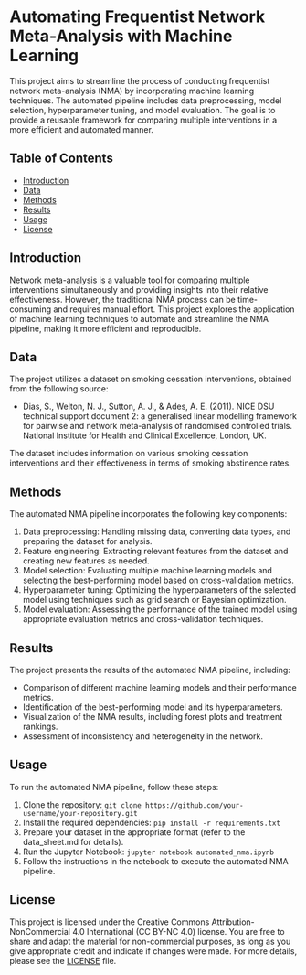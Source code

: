 # Automating Frequentist Network Meta-Analysis with Machine Learning

This project aims to streamline the process of conducting frequentist network meta-analysis (NMA) by incorporating machine learning techniques. The automated pipeline includes data preprocessing, model selection, hyperparameter tuning, and model evaluation. The goal is to provide a reusable framework for comparing multiple interventions in a more efficient and automated manner.

## Table of Contents
- [Introduction](#introduction)
- [Data](#data)
- [Methods](#methods)
- [Results](#results)
- [Usage](#usage)
- [License](#license)

## Introduction
Network meta-analysis is a valuable tool for comparing multiple interventions simultaneously and providing insights into their relative effectiveness. However, the traditional NMA process can be time-consuming and requires manual effort. This project explores the application of machine learning techniques to automate and streamline the NMA pipeline, making it more efficient and reproducible.

## Data
The project utilizes a dataset on smoking cessation interventions, obtained from the following source:
- Dias, S., Welton, N. J., Sutton, A. J., & Ades, A. E. (2011). NICE DSU technical support document 2: a generalised linear modelling framework for pairwise and network meta-analysis of randomised controlled trials. National Institute for Health and Clinical Excellence, London, UK.

The dataset includes information on various smoking cessation interventions and their effectiveness in terms of smoking abstinence rates.

## Methods
The automated NMA pipeline incorporates the following key components:
1. Data preprocessing: Handling missing data, converting data types, and preparing the dataset for analysis.
2. Feature engineering: Extracting relevant features from the dataset and creating new features as needed.
3. Model selection: Evaluating multiple machine learning models and selecting the best-performing model based on cross-validation metrics.
4. Hyperparameter tuning: Optimizing the hyperparameters of the selected model using techniques such as grid search or Bayesian optimization.
5. Model evaluation: Assessing the performance of the trained model using appropriate evaluation metrics and cross-validation techniques.

## Results
The project presents the results of the automated NMA pipeline, including:
- Comparison of different machine learning models and their performance metrics.
- Identification of the best-performing model and its hyperparameters.
- Visualization of the NMA results, including forest plots and treatment rankings.
- Assessment of inconsistency and heterogeneity in the network.

## Usage
To run the automated NMA pipeline, follow these steps:
1. Clone the repository: `git clone https://github.com/your-username/your-repository.git`
2. Install the required dependencies: `pip install -r requirements.txt`
3. Prepare your dataset in the appropriate format (refer to the data_sheet.md for details).
4. Run the Jupyter Notebook: `jupyter notebook automated_nma.ipynb`
5. Follow the instructions in the notebook to execute the automated NMA pipeline.

## License
This project is licensed under the Creative Commons Attribution-NonCommercial 4.0 International (CC BY-NC 4.0) license. You are free to share and adapt the material for non-commercial purposes, as long as you give appropriate credit and indicate if changes were made. For more details, please see the [LICENSE](https://github.com/TobyMercer/Automating-frequentist-NMA-with-ML/blob/main/LICENSE.md) file.
